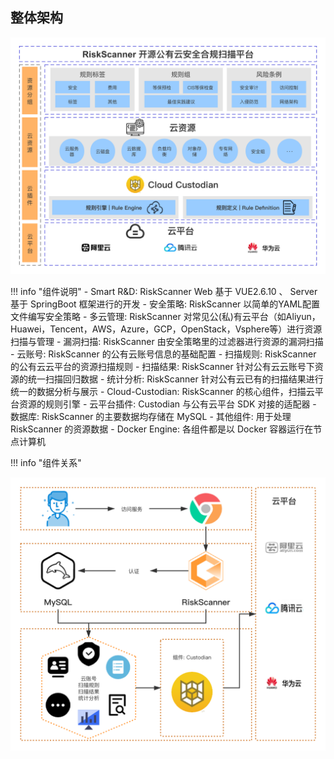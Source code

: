 ## 整体架构

![RiskScanner功能架构图](./img/intro/system.png)

!!! info "组件说明"
    - Smart R&D: RiskScanner Web 基于 VUE2.6.10 、 Server 基于 SpringBoot 框架进行的开发
    - 安全策略: RiskScanner 以简单的YAML配置文件编写安全策略
    - 多云管理: RiskScanner 对常见公(私)有云平台（如Aliyun，Huawei，Tencent，AWS，Azure，GCP，OpenStack，Vsphere等）进行资源扫描与管理
    - 漏洞扫描: RiskScanner 由安全策略里的过滤器进行资源的漏洞扫描
    - 云账号: RiskScanner 的公有云账号信息的基础配置
    - 扫描规则: RiskScanner 的公有云云平台的资源扫描规则
    - 扫描结果: RiskScanner 针对公有云云账号下资源的统一扫描回归数据
    - 统计分析: RiskScanner 针对公有云已有的扫描结果进行统一的数据分析与展示
    - Cloud-Custodian: RiskScanner 的核心组件，扫描云平台资源的规则引擎
    - 云平台插件: Custodian 与公有云平台 SDK 对接的适配器
    - 数据库: RiskScanner 的主要数据均存储在 MySQL
    - 其他组件: 用于处理 RiskScanner 的资源数据
    - Docker Engine: 各组件都是以 Docker 容器运行在节点计算机
  
!!! info "组件关系"

![组件说明](./img/intro/process.png)
